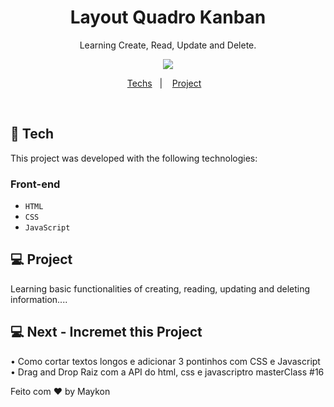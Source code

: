 <h1 align="center"> Layout Quadro Kanban </h1>

<p align="center">
Learning Create, Read, Update and Delete. <br/>
</p>

<p align="center">
<img  src="assets/Animação.gif">
</p>

<p align="center">
  <a href="#-Tech">Techs</a>&nbsp;&nbsp;&nbsp;|&nbsp;&nbsp;&nbsp;
  <a href="#-projeto">Project</a>&nbsp;&nbsp;&nbsp;

</p>

<br>

## 🧭 Tech

This project was developed with the following technologies:

### Front-end

- `HTML`
- `CSS`
- `JavaScript`

## 💻 Project

Learning basic functionalities of creating, reading, updating and deleting information....

## 💻 Next - Incremet this Project

• Como cortar textos longos e adicionar 3 pontinhos com CSS e Javascript
• Drag and Drop Raiz com a API do html, css e javascriptro masterClass #16

Feito com ♥ by Maykon
